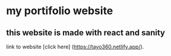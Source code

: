 # my portifolio website
## this website is made with react and sanity 
link to website [click here] (https://tayo360.netlify.app/).
